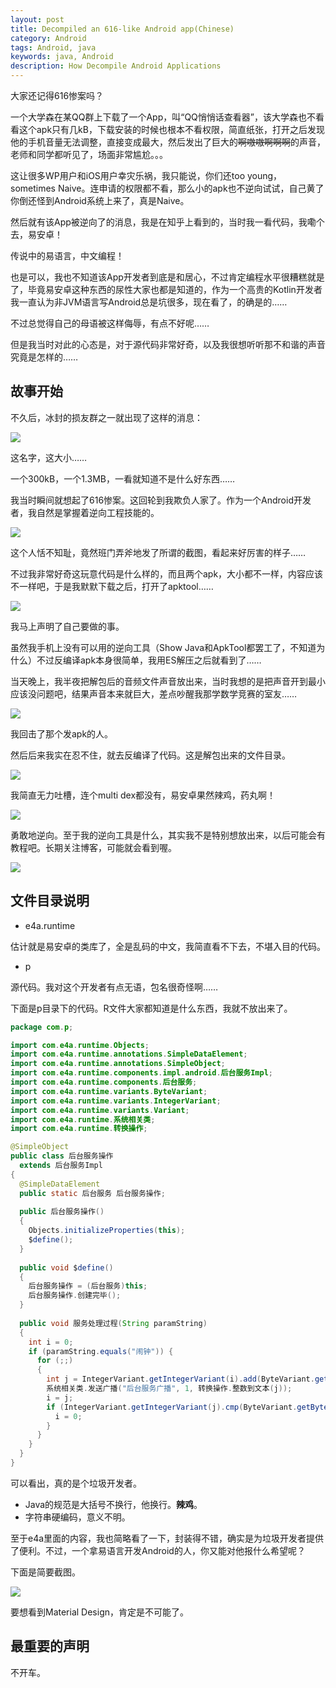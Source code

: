 ```yaml
---
layout: post
title: Decompiled an 616-like Android app(Chinese)
category: Android
tags: Android, java
keywords: java, Android
description: How Decompile Android Applications
---
```



大家还记得616惨案吗？

一个大学森在某QQ群上下载了一个App，叫“QQ悄悄话查看器”，该大学森也不看看这个apk只有几kB，下载安装的时候也根本不看权限，简直纸张，打开之后发现他的手机音量无法调整，直接变成最大，然后发出了巨大的~~啊嗷嗷啊啊啊~~的声音，老师和同学都听见了，场面非常尴尬。。。

这让很多WP用户和iOS用户幸灾乐祸，我只能说，你们还too young，sometimes Naive。连申请的权限都不看，那么小的apk也不逆向试试，自己黄了你倒还怪到Android系统上来了，真是Naive。

然后就有该App被逆向了的消息，我是在知乎上看到的，当时我一看代码，我嘞个去，易安卓！

传说中的易语言，中文编程！

也是可以，我也不知道该App开发者到底是和居心，不过肯定编程水平很糟糕就是了，毕竟易安卓这种东西的尿性大家也都是知道的，作为一个高贵的Kotlin开发者我一直认为非JVM语言写Android总是坑很多，现在看了，的确是的……

不过总觉得自己的母语被这样侮辱，有点不好呢……

但是我当时对此的心态是，对于源代码非常好奇，以及我很想听听那不和谐的声音究竟是怎样的……

## 故事开始

不久后，冰封的损友群之一就出现了这样的消息：

<p><img src="/../../../assets/images/andr/decode/1.png" align="center"></p>

这名字，这大小……

一个300kB，一个1.3MB，一看就知道不是什么好东西……

我当时瞬间就想起了616惨案。这回轮到我欺负人家了。作为一个Android开发者，我自然是掌握着逆向工程技能的。

<p><img src="/../../../assets/images/andr/decode/2.png" align="center"></p>

这个人恬不知耻，竟然班门弄斧地发了所谓的截图，看起来好厉害的样子……

不过我非常好奇这玩意代码是什么样的，而且两个apk，大小都不一样，内容应该不一样吧，于是我默默下载之后，打开了apktool……

<p><img src="/../../../assets/images/andr/decode/3.png" align="center"></p>

我马上声明了自己要做的事。

虽然我手机上没有可以用的逆向工具（Show Java和ApkTool都罢工了，不知道为什么）不过反编译apk本身很简单，我用ES解压之后就看到了……

当天晚上，我半夜把解包后的音频文件声音放出来，当时我想的是把声音开到最小应该没问题吧，结果声音本来就巨大，差点吵醒我那学数学竞赛的室友……

<p><img src="/../../../assets/images/andr/decode/4.png" align="center"></p>

我回击了那个发apk的人。

然后后来我实在忍不住，就去反编译了代码。这是解包出来的文件目录。

<p><img src="/../../../assets/images/andr/decode/5.png" align="center"></p>

我简直无力吐槽，连个multi dex都没有，易安卓果然辣鸡，药丸啊！

<p><img src="/../../../assets/images/andr/decode/6.png" align="center"></p>

勇敢地逆向。至于我的逆向工具是什么，其实我不是特别想放出来，以后可能会有教程吧。长期关注博客，可能就会看到喔。

<p><img src="/../../../assets/images/andr/decode/7.png" align="center"></p>

## 文件目录说明

- e4a.runtime

估计就是易安卓的类库了，全是乱码的中文，我简直看不下去，不堪入目的代码。

- p

源代码。我对这个开发者有点无语，包名很奇怪啊……

下面是p目录下的代码。R文件大家都知道是什么东西，我就不放出来了。

```java
package com.p;

import com.e4a.runtime.Objects;
import com.e4a.runtime.annotations.SimpleDataElement;
import com.e4a.runtime.annotations.SimpleObject;
import com.e4a.runtime.components.impl.android.后台服务Impl;
import com.e4a.runtime.components.后台服务;
import com.e4a.runtime.variants.ByteVariant;
import com.e4a.runtime.variants.IntegerVariant;
import com.e4a.runtime.variants.Variant;
import com.e4a.runtime.系统相关类;
import com.e4a.runtime.转换操作;

@SimpleObject
public class 后台服务操作
  extends 后台服务Impl
{
  @SimpleDataElement
  public static 后台服务 后台服务操作;
  
  public 后台服务操作()
  {
    Objects.initializeProperties(this);
    $define();
  }
  
  public void $define()
  {
    后台服务操作 = (后台服务)this;
    后台服务操作.创建完毕();
  }
  
  public void 服务处理过程(String paramString)
  {
    int i = 0;
    if (paramString.equals("闹钟")) {
      for (;;)
      {
        int j = IntegerVariant.getIntegerVariant(i).add(ByteVariant.getByteVariant((byte)1)).getInteger();
        系统相关类.发送广播("后台服务广播", 1, 转换操作.整数到文本(j));
        i = j;
        if (IntegerVariant.getIntegerVariant(j).cmp(ByteVariant.getByteVariant((byte)1)) == 0) {
          i = 0;
        }
      }
    }
  }
}
```

可以看出，真的是个垃圾开发者。

+ Java的规范是大括号不换行，他换行。**辣鸡**。
+ 字符串硬编码，意义不明。

至于e4a里面的内容，我也简略看了一下，封装得不错，确实是为垃圾开发者提供了便利。不过，一个拿易语言开发Android的人，你又能对他报什么希望呢？

下面是简要截图。

<p><img src="/../../../assets/images/andr/decode/8.png" align="center"></p>

要想看到Material Design，肯定是不可能了。

## 最重要的声明

不开车。
